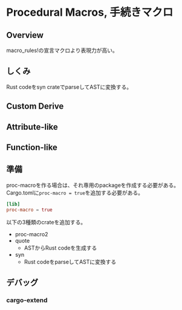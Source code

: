 # Procedural Macros, 手続きマクロ

## Overview

macro_rules!の宣言マクロより表現力が高い。

## しくみ

Rust codeをsyn crateでparseしてASTに変換する。

<!-- TODO -->

## Custom Derive

<!-- TODO -->

## Attribute-like

<!-- TODO -->

## Function-like

<!-- TODO -->

## 準備

proc-macroを作る場合は、それ専用のpackageを作成する必要がある。
Cargo.tomlに`proc-macro = true`を追加する必要がある。

```toml
[lib]
proc-macro = true
```

以下の3種類のcrateを追加する。

- proc-macro2
- quote
  - ASTからRust codeを生成する
- syn
  - Rust codeをparseしてASTに変換する

## デバッグ

### cargo-extend
